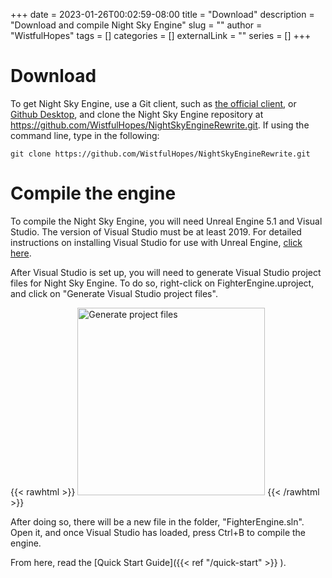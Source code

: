 +++ 
date = 2023-01-26T00:02:59-08:00
title = "Download"
description = "Download and compile Night Sky Engine"
slug = ""
author = "WistfulHopes"
tags = []
categories = []
externalLink = ""
series = []
+++

# Download

To get Night Sky Engine, use a Git client, such as [the official client](https://git-scm.com/), or [Github Desktop](https://desktop.github.com/), and clone the Night Sky Engine repository at https://github.com/WistfulHopes/NightSkyEngineRewrite.git. If using the command line, type in the following:

    git clone https://github.com/WistfulHopes/NightSkyEngineRewrite.git

# Compile the engine

To compile the Night Sky Engine, you will need Unreal Engine 5.1 and Visual Studio. The version of Visual Studio must be at least 2019. For detailed instructions on installing Visual Studio for use with Unreal Engine, [click here](https://docs.unrealengine.com/5.3/en-US/setting-up-visual-studio-development-environment-for-cplusplus-projects-in-unreal-engine/).

After Visual Studio is set up, you will need to generate Visual Studio project files for Night Sky Engine. To do so, right-click on FighterEngine.uproject, and click on "Generate Visual Studio project files".

{{< rawhtml >}}
<img src="..\images\download\generate-project-files.png" alt="Generate project files" style="width:300px;"/>
{{< /rawhtml >}}

After doing so, there will be a new file in the folder, "FighterEngine.sln". Open it, and once Visual Studio has loaded, press Ctrl+B to compile the engine.

From here, read the [Quick Start Guide]({{< ref "/quick-start" >}} ).